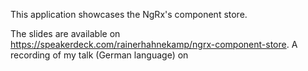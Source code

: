 This application showcases the NgRx's component store.

The slides are available on https://speakerdeck.com/rainerhahnekamp/ngrx-component-store. A recording of my talk (German language) on
